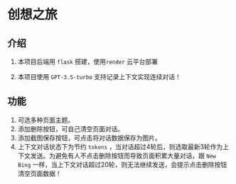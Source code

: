 # 创想之旅

## 介绍

1. 本项目后端用 `flask` 搭建，使用`render` 云平台部署

2. 本项目使用 `GPT-3.5-turbo` 支持记录上下文实现连续对话！


## 功能

 1. 可选多种页面主题。
 2. 添加删除按钮，可自己清空页面对话。
 3. 添加截图保存按钮，可点击将对话数据保存为图片。
 4. 上下文对话状态下为节约 `tokens` ，当对话超过4轮后，则选取最新3轮作为上下文发送。为避免有人不点击删除按钮而导致页面积累大量对话，跟 `New Bing` 一样，当上下文对话超过20轮，则无法继续发送，会提示点击删除按钮清空页面数据！




